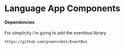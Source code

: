 # Language App Components

#### Dependencies

For simplicity i'm going to add the eventbus library

`https://github.com/greenrobot/EventBus`
